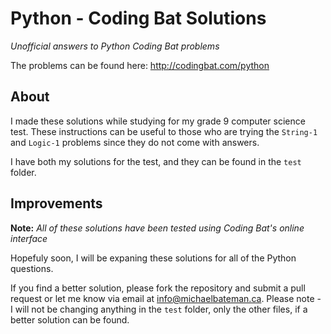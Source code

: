 # Python - Coding Bat Solutions
*Unofficial answers to Python Coding Bat problems*

The problems can be found here: http://codingbat.com/python

## About
I made these solutions while studying for my grade 9 computer science test.  These instructions can be useful to those who are trying the `String-1` and `Logic-1` problems since they do not come with answers.

I have both my solutions for the test, and they can be found in the `test` folder.

## Improvements
__Note:__ *All of these solutions have been tested using Coding Bat's online interface*

Hopefuly soon, I will be expaning these solutions for all of the Python questions.

If you find a better solution, please fork the repository and submit a pull request or let me know via email at [info@michaelbateman.ca](mailto:info@michaelbateman.ca).  Please note - I will not be changing anything in the `test` folder, only the other files, if a better solution can be found.

